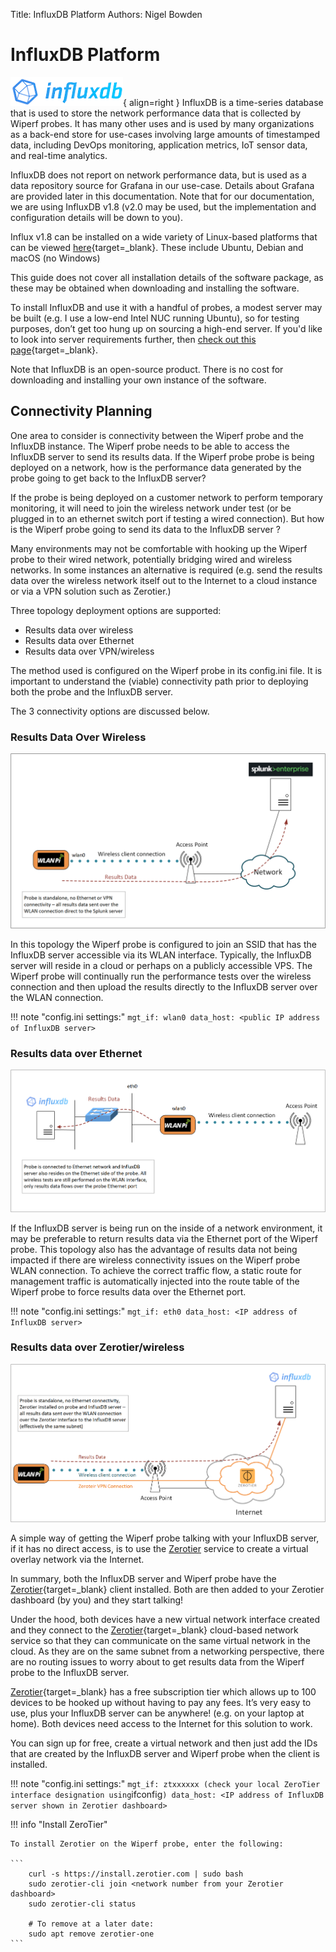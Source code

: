 Title: InfluxDB Platform
Authors: Nigel Bowden

# InfluxDB Platform
![influx_logo](images/influx_logo.png){ align=right }
InfluxDB is a time-series database that is used to store the network performance data that is collected by Wiperf probes. It has many other uses and is used by many organizations as a back-end store for use-cases involving large amounts of timestamped data, including DevOps monitoring, application metrics, IoT sensor data, and real-time analytics.

InfluxDB does not report on network performance data, but is used as a data repository source for Grafana in our use-case. Details about Grafana are provided later in this documentation. Note that for our documentation, we are using InfluxDB v1.8 (v2.0 may be used, but the implementation and configuration details will be down to you).

Influx v1.8 can be installed on a wide variety of Linux-based platforms that can be viewed [here](https://docs.influxdata.com/influxdb/v1.8/introduction/install/){target=_blank}. These include Ubuntu, Debian and macOS (no Windows)

This guide does not cover all installation details of the software package, as these may be obtained when downloading and installing the software.

To install InfluxDB and use it with a handful of probes, a modest server may be built (e.g. I use a low-end Intel NUC running Ubuntu), so for testing purposes, don’t get too hung up on sourcing a high-end server. If you'd like to look into server requirements further, then [check out this page](https://docs.influxdata.com/influxdb/v1.8/guides/hardware_sizing/){target=_blank}.

Note that InfluxDB is an open-source product. There is no cost for downloading and installing your own instance of the software.

## Connectivity Planning
One area to consider is connectivity between the Wiperf probe and the InfluxDB instance. The Wiperf probe needs to be able to access the InfluxDB server to send its results data. If the Wiperf probe probe is being deployed on a network, how is the performance data generated by the probe going to get back to the InfluxDB server?

If the probe is being deployed on a customer network to perform temporary monitoring, it will need to join the wireless network under test (or be plugged in to an ethernet switch port if testing a wired connection). But how is the Wiperf probe going to send its data to the InfluxDB server ? 

Many environments may not be comfortable with hooking up the Wiperf probe to their wired network, potentially bridging wired and wireless networks. In some instances an alternative is required (e.g. send the results data over the wireless network itself out to the Internet to a cloud instance or via a VPN solution such as Zerotier.)

Three topology deployment options are supported:

- Results data over wireless
- Results data over Ethernet
- Results data over VPN/wireless 

The method used is configured on the Wiperf probe in its config.ini file. It is important to understand the (viable) connectivity path prior to deploying both the probe and the InfluxDB server.

The 3 connectivity options are discussed below.

### Results Data Over Wireless

![influx_wireless_mgt](images/influx_wireless_mgt.png)

In this topology the Wiperf probe is configured to join an SSID that has the InfluxDB server accessible via its WLAN interface. Typically, the InfluxDB server will reside in a cloud or perhaps on a publicly accessible VPS. The Wiperf probe will continually run the performance tests over the wireless connection and then upload the results directly to the InfluxDB server over the WLAN connection.

!!! note "config.ini settings:"
    ```
        mgt_if: wlan0
        data_host: <public IP address of InfluxDB server> 
    ```

### Results data over Ethernet

![influx_ethernet_mgt](images/influx_ethernet_mgt.png)

If the InfluxDB server is being run on the inside of a network environment, it may be preferable to return results data via the Ethernet port of the Wiperf probe. This topology also has the advantage of  results data not being impacted if there are wireless connectivity issues on the Wiperf probe WLAN connection. To achieve the correct traffic flow, a static route for management traffic is automatically injected into the route table of the Wiperf probe to force results data over the Ethernet port. 

!!! note "config.ini settings:"
    ```
        mgt_if: eth0
        data_host: <IP address of InfluxDB server> 
    ```


### Results data over Zerotier/wireless 

![influx_zerotier_mgt](images/influx_zerotier_mgt.png)

A simple way of getting the Wiperf probe talking with your InfluxDB server, if it has no direct access, is to use the [Zerotier](https://zerotier.com/) service to create a virtual overlay network via the Internet. 

In summary, both the InfluxDB server and Wiperf probe have the [Zerotier](https://zerotier.com/){target=_blank} client installed. Both are then added to your Zerotier dashboard (by you) and they start talking! 

Under the hood, both devices have a new virtual network interface created and they connect to the [Zerotier](https://zerotier.com/){target=_blank} cloud-based network service so that they can communicate on the same virtual network in the cloud. As they are on the same subnet from a networking perspective, there are no routing issues to worry about to get results data from the Wiperf probe to the InfluxDB server.

[Zerotier](https://zerotier.com/){target=_blank} has a free subscription tier which allows up to 100 devices to be hooked up without having to pay any fees. It’s very easy to use, plus your InfluxDB server can be anywhere! (e.g. on your laptop at home). Both devices need access to the Internet for this solution to work.

You can sign up for free, create a virtual network and then just add the IDs that are created by the InfluxDB server and Wiperf probe when the client is installed.

!!! note "config.ini settings:"
    ```
        mgt_if: ztxxxxxx (check your local ZeroTier interface designation using ```ifconfig```)
        data_host: <IP address of InfluxDB server shown in Zerotier dashboard> 
    ```

!!! info "Install ZeroTier"

    To install Zerotier on the Wiperf probe, enter the following:

    ```
        curl -s https://install.zerotier.com | sudo bash
        sudo zerotier-cli join <network number from your Zerotier dashboard>
        sudo zerotier-cli status

        # To remove at a later date:
        sudo apt remove zerotier-one
    ```



